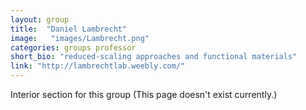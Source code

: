 ```yaml
---
layout: group
title:  "Daniel Lambrecht"
image:   "images/Lambrecht.png"
categories: groups professor
short_bio: "reduced-scaling approaches and functional materials"
link: "http://lambrechtlab.weebly.com/"
---
```

Interior section for this group (This page doesn't exist currently.)

